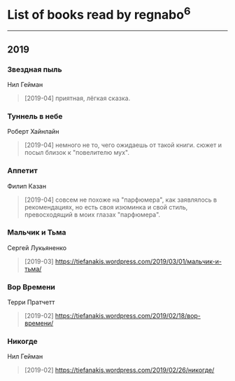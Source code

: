 # List of books read by regnabo<sup>6</sup>
---

## 2019

### Звездная пыль
Нил Гейман
> [2019-04] приятная, лёгкая сказка.


### Туннель в небе
Роберт Хайнлайн
> [2019-04] немного не то, чего ожидаешь от такой книги. сюжет и посыл близок к "повелителю мух".


### Аппетит
Филип Казан
> [2019-04] совсем не похоже на "парфюмера", как заявлялось в рекомендациях, но есть своя изюминка и свой стиль, превосходящий в моих глазах "парфюмера".


### Мальчик и Тьма
Сергей Лукьяненко
> [2019-03] https://tiefanakis.wordpress.com/2019/03/01/мальчик-и-тьма/


### Вор Времени
Терри Пратчетт
> [2019-02] https://tiefanakis.wordpress.com/2019/02/18/вор-времени/


### Никогде
Нил Гейман
> [2019-02] https://tiefanakis.wordpress.com/2019/02/26/никогде/



